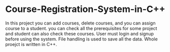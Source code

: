 # Course-Registration-System-in-C++
In this project you can add courses, delete courses, and you can assign course to a  student. you can check all the prerequisites for some project and student can also check these courses. User must login and signup before using the system. File handling is used to save all the data.
Whole proejct is written in C++.
